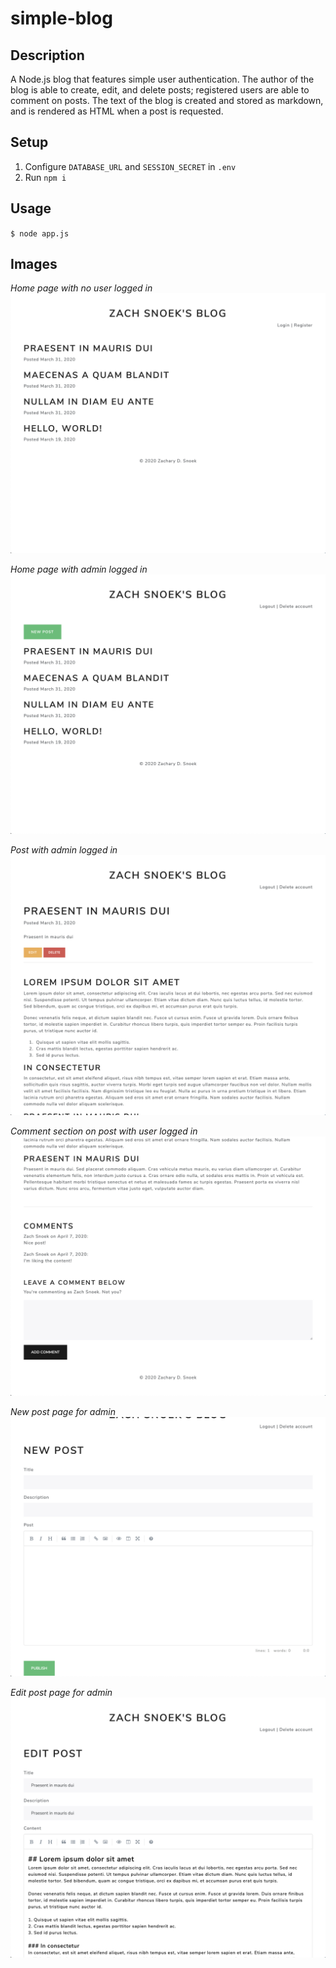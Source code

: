 # simple-blog

## Description
A Node.js blog that features simple user authentication. The author of the blog is able to create, edit, and delete posts; registered users are able to comment on posts. The text of the blog is created and stored as markdown, and is rendered as HTML when a post is requested.

## Setup
1. Configure `DATABASE_URL` and `SESSION_SECRET` in `.env`
2. Run `npm i`

## Usage
`$ node app.js`

## Images
_Home page with no user logged in_
![](img/home.png)

_Home page with admin logged in_
![](img/home-admin.png)

_Post with admin logged in_
![](img/post-admin.png)

_Comment section on post with user logged in_
![](img/post-comment.png)

_New post page for admin_
![](img/new-admin.png)

_Edit post page for admin_
![](img/edit-admin.png)